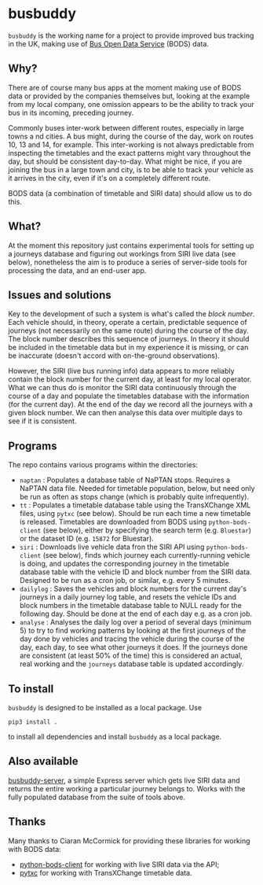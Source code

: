 # busbuddy

`busbuddy` is the working name for a project to provide improved bus tracking in the UK, making use of [Bus Open Data Service](https://data.bus-data.dft.gov.uk) (BODS) data.

## Why?

There are of course many bus apps at the moment making use of BODS data or provided by the companies themselves but, looking at the example from my local company, one omission appears to be the ability to track your bus in its incoming, preceding journey.

Commonly buses inter-work between different routes, especially in large towns a nd cities. A bus might, during the course of the day, work on routes 10, 13 and 14, for example. This inter-working is not always predictable from inspecting the timetables and the exact patterns might vary throughout the day, but should be consistent day-to-day. What might be nice, if you are joining the bus in a large town and city, is to be able to track your vehicle as it arrives in the city, even if it's on a completely different route. 

BODS data (a combination of timetable and SIRI data) should allow us to do this.

## What?

At the moment this repository just contains experimental tools for setting up a journeys database and figuring out workings from SIRI live data (see below), nonetheless the aim is to produce a series of server-side tools for processing the data, and an end-user app.

## Issues and solutions

Key to the development of such a system is what's called the *block number*. Each vehicle should, in theory, operate a certain, predictable sequence of journeys (not necessarily on the same route) during the course of the day. The block number describes this sequence of journeys. In theory it should be included in the timetable data but in my experience it is missing, or can be inaccurate (doesn't accord with on-the-ground observations).

However, the SIRI (live bus running info) data appears to more reliably contain the block number for the current day, at least for my local operator. What we can thus do is monitor the SIRI data continuously through the course of a day and populate the timetables database with the information (for the current day). At the end of the day we record all the journeys with a given block number. We can then analyse this data over multiple days to see if it is consistent.

## Programs

The repo contains various programs within the directories:

- `naptan` : Populates a database table of NaPTAN stops. Requires a NaPTAN data file. Needed for timetable population, below, but need only be run as often as stops change (which is probably quite infrequently).
- `tt` : Populates a timetable database table using the TransXChange XML files, using `pytxc` (see below). Should be run each time a new timetable is released. Timetables are downloaded from BODS using `python-bods-client` (see below), either by specifying the search term (e.g. `Bluestar`) or the dataset ID (e.g. `15872` for Bluestar).
- `siri` : Downloads live vehicle data fron the SIRI API using `python-bods-client` (see below), finds which journey each currently-running vehicle is doing, and updates the corresponding journey in the timetable database table with the vehicle ID and block number from the SIRI data. Designed to be run as a cron job, or similar, e.g. every 5 minutes.
- `dailylog` : Saves the vehicles and block numbers for the current day's journeys in a daily journey log table, and resets the vehicle IDs and block numbers in the timetable database table to NULL ready for the following day. Should be done at the end of each day e.g. as a cron job. 
- `analyse` : Analyses the daily log over a period of several days (minimum 5) to try to find working patterns by looking at the first journeys of the day done by vehicles and tracing the vehicle during the course of the day, each day, to see what other journeys it does. If the journeys done are consistent (at least 50% of the time) this is considered an actual, real working and the `journeys` database table is updated accordingly.

## To install

`busbuddy` is designed to be installed as a local package. Use 
```
pip3 install .
```
to install all dependencies and install `busbuddy` as a local package.

## Also available

[busbuddy-server](https://github.com/nickw1/busbuddy-server), a simple Express server which gets live SIRI data and returns the entire working a particular journey belongs to. Works with the fully populated database from the suite of tools above.

## Thanks

Many thanks to Ciaran McCormick for providing these libraries for working with BODS data:
- [python-bods-client](https://github.com/ciaranmccormick/python-bods-client) for working with live SIRI data via the API;
- [pytxc](https://github.com/ciaranmccormick/pytxc) for working with TransXChange timetable data.
